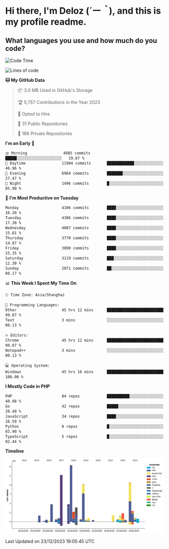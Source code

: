 # **Hi there, I'm Deloz (*´ー｀*), and this is my profile readme.**

## **What languages you use and how much do you code?**

<!--START_SECTION:waka-->
![Code Time](http://img.shields.io/badge/Code%20Time-3%2C049%20hrs%203%20mins-blue)

![Lines of code](https://img.shields.io/badge/From%20Hello%20World%20I%27ve%20Written-33.3%20million%20lines%20of%20code-blue)

**🐱 My GitHub Data** 

> 📦 3.0 MB Used in GitHub's Storage 
 > 
> 🏆 5,757 Contributions in the Year 2023
 > 
> 💼 Opted to Hire
 > 
> 📜 31 Public Repositories 
 > 
> 🔑 186 Private Repositories 
 > 
**I'm an Early 🐤** 

```text
🌞 Morning                4985 commits        █████░░░░░░░░░░░░░░░░░░░░   19.67 % 
🌆 Daytime                11904 commits       ████████████░░░░░░░░░░░░░   46.96 % 
🌃 Evening                6964 commits        ███████░░░░░░░░░░░░░░░░░░   27.47 % 
🌙 Night                  1496 commits        █░░░░░░░░░░░░░░░░░░░░░░░░   05.90 % 
```
📅 **I'm Most Productive on Tuesday** 

```text
Monday                   4106 commits        ████░░░░░░░░░░░░░░░░░░░░░   16.20 % 
Tuesday                  4386 commits        ████░░░░░░░░░░░░░░░░░░░░░   17.30 % 
Wednesday                4007 commits        ████░░░░░░░░░░░░░░░░░░░░░   15.81 % 
Thursday                 3770 commits        ████░░░░░░░░░░░░░░░░░░░░░   14.87 % 
Friday                   3890 commits        ████░░░░░░░░░░░░░░░░░░░░░   15.35 % 
Saturday                 3119 commits        ███░░░░░░░░░░░░░░░░░░░░░░   12.30 % 
Sunday                   2071 commits        ██░░░░░░░░░░░░░░░░░░░░░░░   08.17 % 
```


📊 **This Week I Spent My Time On** 

```text
🕑︎ Time Zone: Asia/Shanghai

💬 Programming Languages: 
Other                    45 hrs 12 mins      █████████████████████████   99.87 % 
Text                     3 mins              ░░░░░░░░░░░░░░░░░░░░░░░░░   00.13 % 

🔥 Editors: 
Chrome                   45 hrs 12 mins      █████████████████████████   99.87 % 
Notepad++                3 mins              ░░░░░░░░░░░░░░░░░░░░░░░░░   00.13 % 

💻 Operating System: 
Windows                  45 hrs 16 mins      █████████████████████████   100.00 % 
```

**I Mostly Code in PHP** 

```text
PHP                      84 repos            ██████████░░░░░░░░░░░░░░░   40.98 % 
Go                       42 repos            █████░░░░░░░░░░░░░░░░░░░░   20.49 % 
JavaScript               34 repos            ████░░░░░░░░░░░░░░░░░░░░░   16.59 % 
Python                   8 repos             █░░░░░░░░░░░░░░░░░░░░░░░░   03.90 % 
TypeScript               5 repos             █░░░░░░░░░░░░░░░░░░░░░░░░   02.44 % 
```



**Timeline**

![Lines of Code chart](https://raw.githubusercontent.com/deloz/deloz/main/assets/bar_graph.png)


 Last Updated on 23/12/2023 19:05:45 UTC
<!--END_SECTION:waka-->
